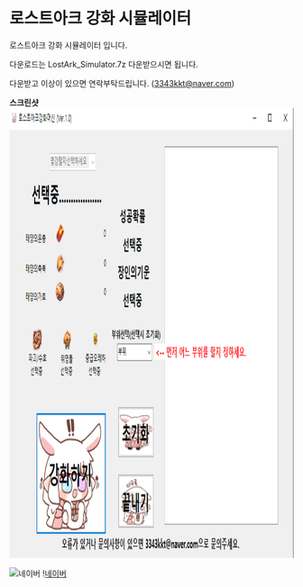 # 로스트아크 강화 시뮬레이터

로스트아크 강화 시뮬레이터 입니다.

다운로드는 LostArk_Simulator.7z 다운받으시면 됩니다.

다운받고 이상이 있으면 연락부탁드립니다.
(3343kkt@naver.com)

**스크린샷** <br>
<img src="ss.png" width="800" height="800">

![네이버](https://www.naver.com)
!<a href="https://www.naver.com">네이버</a>
